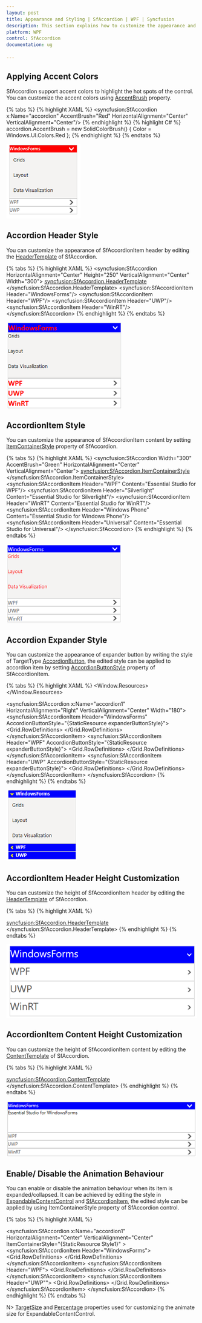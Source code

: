 ```yaml
---
layout: post
title: Appearance and Styling | SfAccordion | WPF | Syncfusion
description: This section explains how to customize the appearance and styling of SfAccordion control.
platform: WPF
control: SfAccordion
documentation: ug

---
```


## Applying Accent Colors

SfAccordion support accent colors to highlight the hot spots of the control. You can customize the accent colors using [AccentBrush](https://help.syncfusion.com/cr/cref_files/wpf/Syncfusion.SfAccordion.WPF~Syncfusion.Windows.Controls.Layout.SfAccordion~AccentBrush.html) property.

{% tabs %}
{% highlight XAML %}
<syncfusion:SfAccordion x:Name="accordion"  AccentBrush="Red"  HorizontalAlignment="Center" VerticalAlignment="Center"/>
{% endhighlight %}
{% highlight C# %}
accordion.AccentBrush = new SolidColorBrush() { Color = Windows.UI.Colors.Red };
{% endhighlight %}
{% endtabs %}

![Accent Colors applied on SfAccordion header](Appearance-and-Styling-images/Accent-Brush_img1.png)

## Accordion Header Style

You can customize the appearance of SfAccordionItem header by editing the [HeaderTemplate](https://help.syncfusion.com/cr/wpf/Syncfusion.SfAccordion.WPF~Syncfusion.Windows.Controls.Layout.SfAccordion~HeaderTemplate.html) of SfAccordion.

{% tabs %}
{% highlight XAML %}
<syncfusion:SfAccordion HorizontalAlignment="Center" Height="250"  VerticalAlignment="Center" Width="300">
	<!-- For customizinng header -->
	<syncfusion:SfAccordion.HeaderTemplate>
		<DataTemplate>
			<TextBlock Text="{Binding}" Foreground="Red" Opacity="1" FontFamily="Calibri" FontWeight="Bold" FontSize="20"/>
		</DataTemplate>
	</syncfusion:SfAccordion.HeaderTemplate>
	<syncfusion:SfAccordionItem Header="WindowsForms"/>
	<syncfusion:SfAccordionItem Header="WPF"/>
	<syncfusion:SfAccordionItem Header="UWP"/>
	<syncfusion:SfAccordionItem Header="WinRT"/>
</syncfusion:SfAccordion>
{% endhighlight %}
{% endtabs %}

![SfAccordionItem header style customized using HeaderTemplate](Appearance-and-Styling-images/Accordion-Header-Style_img1.png)

## AccordionItem Style

You can customize the appearance of SfAccordionItem content by setting [ItemContainerStyle](https://help.syncfusion.com/cr/wpf/Syncfusion.SfAccordion.WPF~Syncfusion.Windows.Controls.Layout.SfAccordion~ItemContainerStyle.html) property of SfAccordion.

{% tabs %}
{% highlight XAML %}
<syncfusion:SfAccordion  Width="300" AccentBrush="Green" HorizontalAlignment="Center" VerticalAlignment="Center">
	<syncfusion:SfAccordion.ItemContainerStyle>
		<Style TargetType="syncfusion:SfAccordionItem">
			<Setter Property="Foreground"  Value="Red"/>
			<Setter Property="FontSize"  Value="14"/>
		</Style>
	</syncfusion:SfAccordion.ItemContainerStyle>
	<syncfusion:SfAccordionItem Header="WPF" Content="Essential Studio for WPF"/>
	<syncfusion:SfAccordionItem Header="Silverlight" Content="Essential Studio for Silverlight"/>
	<syncfusion:SfAccordionItem Header="WinRT" Content="Essential Studio for WinRT"/>
	<syncfusion:SfAccordionItem Header="Windows Phone" Content="Essential Studio for Windows Phone"/>
	<syncfusion:SfAccordionItem Header="Universal"  Content="Essential Studio for Universal"/>
</syncfusion:SfAccordion>
{% endhighlight %}
{% endtabs %}

![SfAccordionItem header style customized using ItemContainerStyle](Appearance-and-Styling-images/AccordionItem-Content-img1.png)

## Accordion Expander Style

You can customize the appearance of expander button by writing the style of TargetType [AccordionButton](https://help.syncfusion.com/cr/wpf/Syncfusion.SfAccordion.WPF~Syncfusion.Windows.Controls.Layout.AccordionButton.html), the edited style can be applied to accordion item by setting [AccordionButtonStyle](https://help.syncfusion.com/cr/wpf/Syncfusion.SfAccordion.WPF~Syncfusion.Windows.Controls.Layout.SfAccordionItem~AccordionButtonStyle.html) property of SfAccordionItem.

{% tabs %}
{% highlight XAML %}
<Window.Resources>
    <!--  AccordionButton Style -->
	<Style TargetType="syncfusion:AccordionButton" x:Key="expanderButtonStyle">
		<Setter Property="Template">
			<Setter.Value>
				<ControlTemplate TargetType="syncfusion:AccordionButton">
					<Grid Margin="{TemplateBinding Padding}" Background="Transparent">
						<VisualStateManager.VisualStateGroups>
							<VisualStateGroup x:Name="ExpandDirectionStates">
								<VisualStateGroup.Transitions>
									<VisualTransition GeneratedDuration="0" />
								</VisualStateGroup.Transitions>
							</VisualStateGroup>
							<VisualStateGroup x:Name="ExpansionStates">
								<VisualStateGroup.Transitions>
									<VisualTransition GeneratedDuration="0" />
								</VisualStateGroup.Transitions>
							    <VisualState x:Name="Collapsed">
							        <Storyboard>
									    <DoubleAnimation BeginTime="00:00:00" Duration="00:00:00.3" Storyboard.TargetName="icon" Storyboard.TargetProperty="(UIElement.RenderTransform).(TransformGroup.Children)[2].(RotateTransform.Angle)" To="0" />
								    </Storyboard>
								</VisualState>
								<VisualState x:Name="Expanded">
									<Storyboard>
										<DoubleAnimation BeginTime="00:00:00" Duration="00:00:00.3" Storyboard.TargetName="icon" Storyboard.TargetProperty="(UIElement.RenderTransform).(TransformGroup.Children)[2].(RotateTransform.Angle)" To="90" />
											<ColorAnimationUsingKeyFrames BeginTime="00:00:00" Duration="00:00:00.0010000" Storyboard.TargetName="ExpandedBackground" Storyboard.TargetProperty="(Border.Background).(SolidColorBrush.Color)">
												<SplineColorKeyFrame KeyTime="00:00:00" Value="DeepPink" />
									    	</ColorAnimationUsingKeyFrames>
										<DoubleAnimationUsingKeyFrames BeginTime="00:00:00" Duration="00:00:00.0010000" Storyboard.TargetName="ExpandedBackground" Storyboard.TargetProperty="(UIElement.Opacity)">
								     		<SplineDoubleKeyFrame KeyTime="00:00:00" Value="0.5" />
										</DoubleAnimationUsingKeyFrames>
									</Storyboard>
								</VisualState>
							</VisualStateGroup>
						</VisualStateManager.VisualStateGroups>
						<Border x:Name="background" Background="{Binding Background}"  CornerRadius="1,1,1,1">
							<Grid>
								<Border Height="Auto" Margin="0,0,0,0" x:Name="ExpandedBackground" VerticalAlignment="Stretch" Opacity="0" Background="Red" BorderBrush="Yellow" BorderThickness="{TemplateBinding BorderThickness}" CornerRadius="1,1,1,1" />
								<Border Height="Auto" Margin="0,0,0,0" x:Name="MouseOverBackground" VerticalAlignment="Stretch" Opacity="0" Background="Green" BorderBrush="Yellow" BorderThickness="{TemplateBinding BorderThickness}" CornerRadius="1,1,1,1" />
								<Grid Background="Transparent">
									<Grid.ColumnDefinitions>
										<ColumnDefinition Width="Auto"  />
										<ColumnDefinition Width="Auto" />
									</Grid.ColumnDefinitions>
									<Grid.RowDefinitions>
										<RowDefinition Height="Auto"/>
										<RowDefinition Height="Auto"  />
									</Grid.RowDefinitions>
									<Grid Height="19" HorizontalAlignment="Center" x:Name="icon"  VerticalAlignment="Center" Width="19" RenderTransformOrigin="0.5,0.5" Grid.Column="0" Grid.Row="0">
										<Grid.RenderTransform>
											<TransformGroup>
												<ScaleTransform />
												<SkewTransform />
												<RotateTransform Angle="-90" />
												<TranslateTransform />
											</TransformGroup>
										</Grid.RenderTransform>
										<Path Height="Auto" HorizontalAlignment="Center" Margin="0,0,0,0" x:Name="arrow" VerticalAlignment="Center" Width="Auto" RenderTransformOrigin="0.5,0.5" Stroke="Yellow" StrokeThickness="2" Data="M 1,1.5 L 4.5,5 L 8,1.5">
											<Path.RenderTransform>
												<TransformGroup>
													<ScaleTransform />
													<SkewTransform />
													<RotateTransform />
													<TranslateTransform />
												</TransformGroup>
											</Path.RenderTransform>
										</Path>
									</Grid>
						    		<ContentPresenter HorizontalAlignment="{TemplateBinding HorizontalContentAlignment}" Margin="6,6,6,0" x:Name="header" Grid.Column="1" Grid.Row="0" Grid.RowSpan="1" Content="{TemplateBinding Content}" ContentTemplate="{TemplateBinding ContentTemplate}" />
								</Grid>
							</Grid>
						</Border>
					</Grid>
				</ControlTemplate>
			</Setter.Value>
		</Setter>
	</Style>
</Window.Resources>

<!--SfAccordion Control -->
<syncfusion:SfAccordion x:Name="accordion1" HorizontalAlignment="Right" VerticalAlignment="Center" Width="180">
    <syncfusion:SfAccordionItem Header="WindowsForms" AccordionButtonStyle="{StaticResource expanderButtonStyle}">
		<Grid  Background="#FFF4F3F2">
			<Grid.RowDefinitions>
	    		<RowDefinition Height="40"/>
				<RowDefinition Height="40"/>
				<RowDefinition Height="40"/>
			</Grid.RowDefinitions>
			<TextBlock Text="Grids" Margin="10,10,10,2" FontSize="13.333" Grid.Row="0"/>
			<TextBlock Text="Layout" Margin="10,10,10,2" FontSize="13.333" Grid.Row="1"/>
			<TextBlock Text="Data Visualization" Margin="10,10,10,2" FontSize="13.333" Grid.Row="2"/>
		</Grid>
    </syncfusion:SfAccordionItem>
	<syncfusion:SfAccordionItem Header="WPF" AccordionButtonStyle="{StaticResource expanderButtonStyle}">
		<Grid  Background="#FFF4F3F2">
			<Grid.RowDefinitions>
				<RowDefinition Height="40"/>
				<RowDefinition Height="40"/>
				<RowDefinition Height="40"/>
			</Grid.RowDefinitions>
		    <TextBlock Text="Grids" Margin="10,10,10,2" FontSize="13.333" Grid.Row="0"/>
		    <TextBlock Text="Layout" Margin="10,10,10,2" FontSize="13.333" Grid.Row="1"/>
		    <TextBlock Text="Data Visualization" Margin="10,10,10,2" FontSize="13.333" Grid.Row="2"/>
		</Grid>
	</syncfusion:SfAccordionItem>
	<syncfusion:SfAccordionItem Header="UWP" AccordionButtonStyle="{StaticResource expanderButtonStyle}">
		<Grid  Background="#FFF4F3F2">
			<Grid.RowDefinitions>
				<RowDefinition Height="40"/>
				<RowDefinition Height="40"/>
				<RowDefinition Height="40"/>
			</Grid.RowDefinitions>
			<TextBlock Text="Grids" Margin="10,10,10,2" FontSize="13.333" Grid.Row="0"/>
			<TextBlock Text="Layout" Margin="10,10,10,2" FontSize="13.333" Grid.Row="1"/>
			<TextBlock Text="Data Visualization" Margin="10,10,10,2" FontSize="13.333" Grid.Row="2"/>
		</Grid>
	</syncfusion:SfAccordionItem>
</syncfusion:SfAccordion>
{% endhighlight %}
{% endtabs %}

![Expander button customization](Appearance-and-Styling-images/Expander-Button-Style_img1.png)

## AccordionItem Header Height Customization

You can customize the height of SfAccordionItem header by editing the [HeaderTemplate](https://help.syncfusion.com/cr/wpf/Syncfusion.SfAccordion.WPF~Syncfusion.Windows.Controls.Layout.SfAccordion~HeaderTemplate.html) of SfAccordion. 

{% tabs %}
{% highlight XAML %}
<!-- For customizinng header -->		
<syncfusion:SfAccordion.HeaderTemplate>
	<DataTemplate>
		<TextBlock Text="{Binding Name}"  Height="50" FontSize="30"  VerticalAlignment="Center"/>
	</DataTemplate>
</syncfusion:SfAccordion.HeaderTemplate>
{% endhighlight %}
{% endtabs %}

![SfAccordionItem header height customized](Appearance-and-Styling-images/Accordion-Header-Style_img2.png)

## AccordionItem Content Height Customization

You can customize the height of SfAccordionItem content by editing the [ContentTemplate](https://help.syncfusion.com/cr/wpf/Syncfusion.SfAccordion.WPF~Syncfusion.Windows.Controls.Layout.SfAccordion~ContentTemplate.html) of SfAccordion.

{% tabs %}
{% highlight XAML %}
<!-- For customizinng SfAccordionItem content -->	
<syncfusion:SfAccordion.ContentTemplate>
	<DataTemplate>
		<TextBlock Text="{Binding Description}" Height="60"/>
	</DataTemplate>
</syncfusion:SfAccordion.ContentTemplate>
{% endhighlight %}
{% endtabs %}

![SfAccordionItem content height customized](Appearance-and-Styling-images/AccordionItem-Height_img1.png)

## Enable/ Disable the Animation Behaviour

You can enable or disable the animation behaviour when its item is expanded/collapsed. It can be achieved by editing the style in [ExpandableContentControl]() and [SfAccordionItem](), the edited style can be applied by using ItemContainerStyle property of SfAccordion control.

{% tabs %}
{% highlight XAML %}
<!-- ExpandableContentControl Style  -->
<Style TargetType="syncfusion:ExpandableContentControl" x:Key="expandableContentStyle">
	<Setter Property="TargetSize" Value="200,200"/>
	<Setter Property="Template">
		<Setter.Value>
			<ControlTemplate TargetType="syncfusion:ExpandableContentControl">
				<ContentPresenter x:Name="ContentSite"  Cursor="{TemplateBinding Cursor}" HorizontalAlignment="{TemplateBinding HorizontalContentAlignment}" VerticalAlignment="{TemplateBinding VerticalContentAlignment}" Margin="0" ContentTemplate="{TemplateBinding ContentTemplate}" />
	 		</ControlTemplate>
		</Setter.Value>
	</Setter>
</Style>

<!--  SfAccordionItem Style  -->
<Style x:Key="Style1"  TargetType="syncfusion:SfAccordionItem">
	<Setter Property="Template">
		<Setter.Value>
			<ControlTemplate TargetType="syncfusion:SfAccordionItem">
				<!-- Background="{TemplateBinding Background}"  -->
				<Grid Background="Blue" HorizontalAlignment="{TemplateBinding HorizontalAlignment}" VerticalAlignment="{TemplateBinding VerticalAlignment}">
					<VisualStateManager.VisualStateGroups>
	 					<!-- ExpansionStates -->
						<VisualStateGroup x:Name="ExpansionStates">
							<VisualStateGroup.Transitions>
								<VisualTransition GeneratedDuration="0"/>
						 	</VisualStateGroup.Transitions>
							<!-- enable animation-->
							<VisualState x:Name="Collapsed">
								<Storyboard>
									<DoubleAnimationUsingKeyFrames BeginTime="00:00:01" Duration="00:00:10" Storyboard.TargetName="ExpandSite" Storyboard.TargetProperty="(layout:ExpandableContentControl.Percentage)">
 										<SplineDoubleKeyFrame KeySpline="0.2,0,0,1" KeyTime="00:00:10.0" Value="0" />
									</DoubleAnimationUsingKeyFrames>
								</Storyboard>
							</VisualState>
							<VisualState x:Name="Expanded">
								<Storyboard>
									<DoubleAnimationUsingKeyFrames BeginTime="00:00:01" Duration="00:00:10" Storyboard.TargetName="ExpandSite" Storyboard.TargetProperty="(layout:ExpandableContentControl.Percentage)">
										<SplineDoubleKeyFrame KeySpline="0.2,0,0,1" KeyTime="00:00:10.0" Value="1" />
									</DoubleAnimationUsingKeyFrames>
								</Storyboard>
							</VisualState>
						</VisualStateGroup>
						<!-- ExpansionStates -->
						<VisualStateGroup x:Name="LockedStates">
							<VisualStateGroup.Transitions>
								<VisualTransition GeneratedDuration="0" />
							</VisualStateGroup.Transitions>
							<VisualState x:Name="Locked">
								<Storyboard>
									<ObjectAnimationUsingKeyFrames Duration="0" Storyboard.TargetName="ExpanderButton" Storyboard.TargetProperty="IsEnabled">
										<DiscreteObjectKeyFrame KeyTime="0">
											<DiscreteObjectKeyFrame.Value>
												<sys:Boolean>False</sys:Boolean>
											</DiscreteObjectKeyFrame.Value>
										</DiscreteObjectKeyFrame>
									</ObjectAnimationUsingKeyFrames>
								</Storyboard>
							</VisualState>
							<VisualState x:Name="Unlocked">
								<Storyboard>
									<ObjectAnimationUsingKeyFrames Duration="0" Storyboard.TargetName="ExpanderButton" Storyboard.TargetProperty="IsEnabled">
										<DiscreteObjectKeyFrame KeyTime="0">
											<DiscreteObjectKeyFrame.Value>
												<sys:Boolean>True</sys:Boolean>
											</DiscreteObjectKeyFrame.Value>
										</DiscreteObjectKeyFrame>
									</ObjectAnimationUsingKeyFrames>
								</Storyboard>
							</VisualState>
						</VisualStateGroup>
					</VisualStateManager.VisualStateGroups>
					<Border x:Name="Background" Padding="{TemplateBinding Padding}" BorderBrush="{TemplateBinding BorderBrush}" BorderThickness="{TemplateBinding BorderThickness}" CornerRadius="1,1,1,1">
						<Grid>
							<Grid.RowDefinitions>
								<RowDefinition Height="Auto" />
								<RowDefinition Height="Auto" />
							</Grid.RowDefinitions>
							<Grid.ColumnDefinitions>
								<ColumnDefinition Width="Auto" />
								<ColumnDefinition Width="Auto" />
							</Grid.ColumnDefinitions>
							<syncfusion:AccordionButton Name="ExpanderButton"  Style="{TemplateBinding AccordionButtonStyle}" Content="{TemplateBinding Header}" ContentTemplate="{TemplateBinding HeaderTemplate}" IsChecked="{TemplateBinding IsSelected}" IsTabStop="True" Grid.Row="0" Padding="0,0,0,0" Margin="0,0,0,0" FontFamily="{TemplateBinding FontFamily}" FontSize="{TemplateBinding FontSize}" FontStretch="{TemplateBinding FontStretch}" FontStyle="{TemplateBinding FontStyle}" FontWeight="{TemplateBinding FontWeight}" Foreground="{TemplateBinding Foreground}" HorizontalContentAlignment="{TemplateBinding HorizontalContentAlignment}" VerticalContentAlignment="{TemplateBinding VerticalContentAlignment}" HorizontalAlignment="{TemplateBinding HorizontalAlignment}" VerticalAlignment="{TemplateBinding VerticalAlignment}" Background="{TemplateBinding Background}" />
							<syncfusion:ExpandableContentControl Name="ExpandSite"  Grid.Row="1" IsTabStop="False" Percentage="0"  Content="{TemplateBinding Content}" ContentTemplate="{TemplateBinding ContentTemplate}" Margin="0,0,0,0" Style="{StaticResource expandableContentStyle}" FontFamily="{TemplateBinding FontFamily}" FontSize="{TemplateBinding FontSize}" FontStretch="{TemplateBinding FontStretch}" FontStyle="{TemplateBinding FontStyle}" FontWeight="{TemplateBinding FontWeight}" Foreground="{TemplateBinding Foreground}" HorizontalContentAlignment="{TemplateBinding HorizontalContentAlignment}" VerticalContentAlignment="{TemplateBinding VerticalContentAlignment}" HorizontalAlignment="{TemplateBinding HorizontalAlignment}" VerticalAlignment="{TemplateBinding VerticalAlignment}" />
						</Grid>
					</Border>
				</Grid>
			</ControlTemplate>
		</Setter.Value>
	</Setter>
</Style>

<!--SfAccordion Control -->
<syncfusion:SfAccordion x:Name="accordion1" HorizontalAlignment="Center" VerticalAlignment="Center"  ItemContainerStyle="{StaticResource Style1}" >
	<syncfusion:SfAccordionItem Header="WindowsForms">
		<Grid  Background="#FFF4F3F2">
			<Grid.RowDefinitions>
				<RowDefinition Height="40"/>
				<RowDefinition Height="40"/>
				<RowDefinition Height="40"/>
			</Grid.RowDefinitions>
			<TextBlock Text="Grids" Margin="10,10,10,2" FontSize="13.333" Grid.Row="0"/>
			<TextBlock Text="Layout" Margin="10,10,10,2" FontSize="13.333" Grid.Row="1"/>
			<TextBlock Text="Data Visualization" Margin="10,10,10,2" FontSize="13.333" Grid.Row="2"/>
		</Grid>
	</syncfusion:SfAccordionItem>
	<syncfusion:SfAccordionItem Header="WPF">
		<Grid  Background="#FFF4F3F2">
			<Grid.RowDefinitions>
				<RowDefinition Height="40"/>
				<RowDefinition Height="40"/>
				<RowDefinition Height="40"/>
			</Grid.RowDefinitions>
			<TextBlock Text="Grids" Margin="10,10,10,2" FontSize="13.333" Grid.Row="0"/>
			<TextBlock Text="Layout" Margin="10,10,10,2" FontSize="13.333" Grid.Row="1"/>
			<TextBlock Text="Data Visualization" Margin="10,10,10,2" FontSize="13.333" Grid.Row="2"/>
		</Grid>
	</syncfusion:SfAccordionItem>
	<syncfusion:SfAccordionItem Header="UWP"">
		<Grid  Background="#FFF4F3F2">
			<Grid.RowDefinitions>
				<RowDefinition Height="40"/>
				<RowDefinition Height="40"/>
				<RowDefinition Height="40"/>
			</Grid.RowDefinitions>
			<TextBlock Text="Grids" Margin="10,10,10,2" FontSize="13.333" Grid.Row="0"/>
			<TextBlock Text="Layout" Margin="10,10,10,2" FontSize="13.333" Grid.Row="1"/>
			<TextBlock Text="Data Visualization" Margin="10,10,10,2" FontSize="13.333" Grid.Row="2"/>
		</Grid>
	</syncfusion:SfAccordionItem>
</syncfusion:SfAccordion>
{% endhighlight %}
{% endtabs %}

 N> [TargetSize](https://help.syncfusion.com/cr/cref_files/wpf/Syncfusion.SfAccordion.WPF~Syncfusion.Windows.Controls.Layout.ExpandableContentControl~TargetSize.html) and [Percentage](https://help.syncfusion.com/cr/wpf/Syncfusion.SfAccordion.WPF~Syncfusion.Windows.Controls.Layout.ExpandableContentControl~Percentage.html) properties used for customizing the animate size for ExpandableContentControl.